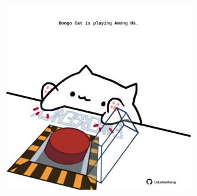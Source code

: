 <!-- built at 16/05/2024, 06:00:49 UTC -->
<p align="center">
  <img width="500" height="500" src="./ReadmeImage.svg">
</p>

